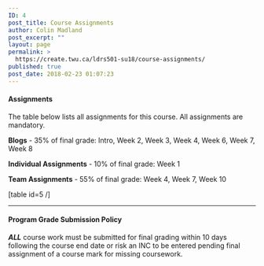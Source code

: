 ```yaml
---
ID: 4
post_title: Course Assignments
author: Colin Madland
post_excerpt: ""
layout: page
permalink: >
  https://create.twu.ca/ldrs501-su18/course-assignments/
published: true
post_date: 2018-02-23 01:07:23
---
```

#### Assignments

The table below lists all assignments for this course. All assignments are mandatory.

**Blogs** - 35% of final grade: Intro, Week 2, Week 3, Week 4, Week 6, Week 7, Week 8

**Individual Assignments** - 10% of final grade: Week 1

**Team Assignments** - 55% of final grade: Week 4, Week 7, Week 10

[table id=5 /]

<hr />

<h4>Program Grade Submission Policy</h4>
<em><strong>ALL</strong></em> course work must be submitted for final grading within 10 days following the course end date or risk an INC to be entered pending final assignment of a course mark for missing coursework.